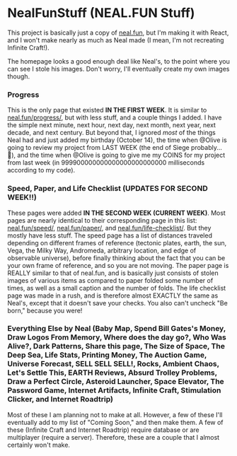 # NealFunStuff (NEAL.FUN Stuff)

This project is basically just a copy of [neal.fun](https://neal.fun/), but I'm making it with React, and I won't make nearly as much as Neal made (I mean, I'm not recreating Infinite Craft!).

The homepage looks a good enough deal like Neal's, to the point where you can see I stole his images. Don't worry, I'll eventually create my own images though.

### Progress
This is the only page that existed **IN THE FIRST WEEK**. It is similar to [neal.fun/progress/](https://neal.fun/progress/), but with less stuff, and a couple things I added. I have the simple next minute, next hour, next day, next month, next year, next decade, and next century. But beyond that, I ignored _most_ of the things Neal had and just added my birthday (October 14), the time when @Olive is going to review my project from LAST WEEK (the end of Siege probably... 🤔), and the time when @Olive is going to give me my COINS for my project from last week (in 999900000000000000000000000 milliseconds according to my code).

### Speed, Paper, and Life Checklist (UPDATES FOR SECOND WEEK!!)
These pages were added **IN THE SECOND WEEK (CURRENT WEEK)**. Most pages are nearly identical to their corresponding page in this list: [neal.fun/speed/](https://neal.fun/speed), [neal.fun/paper/](https://neal.fun/paper), and [neal.fun/life-checklist/](https://neal.fun/life-checklist/). But they mostly have less stuff. The speed page has a list of distances traveled depending on different frames of reference (tectonic plates, earth, the sun, Vega, the Milky Way, Andromeda, arbitrary location, and edge of observable universe), before finally thinking about the fact that you can be your own frame of reference, and so you are not moving. The paper page is REALLY similar to that of neal.fun, and is basically just consists of stolen images of various items as compared to paper folded some number of times, as well as a small caption and the number of folds. The life checklist page was made in a rush, and is therefore almost EXACTLY the same as Neal's, except that it doesn't save your checks. You also can't uncheck "Be born," because you were!

### Everything Else by Neal (Baby Map, Spend Bill Gates's Money, Draw Logos From Memory, Where does the day go?, Who Was Alive?, Dark Patterns, Share this page, The Size of Space, The Deep Sea, Life Stats, Printing Money, The Auction Game, Universe Forecast, SELL SELL SELL!, Rocks, Ambient Chaos, Let's Settle This, EARTH Reviews, Absurd Trolley Problems, Draw a Perfect Circle, Asteroid Launcher, Space Elevator, The Password Game, Internet Artifacts, Infinite Craft, Stimulation Clicker, and Internet Roadtrip)
Most of these I am planning not to make at all. However, a few of these I'll eventually add to my list of "Coming Soon," and then make them. A few of these (Infinite Craft and Internet Roadtrip) require database or are multiplayer (require a server). Therefore, these are a couple that I almost certainly won't make.